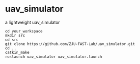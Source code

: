 # uav_simulator
a lightweight uav_simulator

```
cd your_workspace
mkdir src
cd src
git clone https://github.com/ZJU-FAST-Lab/uav_simulator.git
cd ..
catkin_make
roslaunch uav_simulator uav_simulator.launch
```
